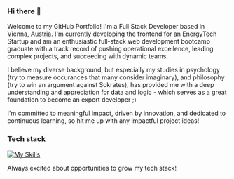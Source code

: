### Hi there 👋

Welcome to my GitHub Portfolio! I'm a Full Stack Developer based in Vienna, Austria. I'm currently developing the frontend for an EnergyTech Startup and am an enthusiastic full-stack web development bootcamp graduate with a track record of pushing operational excellence, leading complex projects, and succeeding with dynamic teams. 

I believe my diverse background, but especially my studies in psychology (try to measure occurances that many consider imaginary), and philosophy (try to win an argument against Sokrates), has provided me with a deep understanding and appreciation for data and logic - which serves as a great foundation to become an expert developer ;) 

I'm committed to meaningful impact, driven by innovation, and dedicated to continuous learning, so hit me up with any impactful project ideas! 


### Tech stack

[![My Skills](https://skillicons.dev/icons?i=js,ts,html,css,react,angular,nodejs,nextjs,postgres,sass,tailwind,figma,git,github,netlify)](https://skillicons.dev)

Always excited about opportunities to grow my tech stack!
